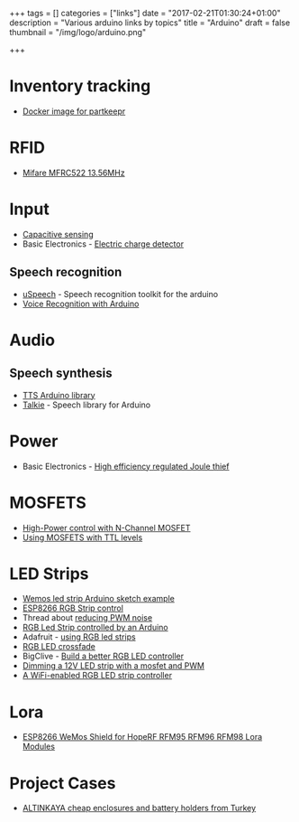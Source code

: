 +++
tags = []
categories = ["links"]
date = "2017-02-21T01:30:24+01:00"
description = "Various arduino links by topics"
title = "Arduino"
draft = false
thumbnail = "/img/logo/arduino.png"

+++

# Inventory tracking
* [Docker image for partkeepr](https://github.com/mhubig/docker-partkeepr)

# RFID
* [Mifare MFRC522 13.56MHz](http://playground.arduino.cc/Learning/MFRC522)

# Input
* [Capacitive sensing](http://playground.arduino.cc//Main/CapacitiveSensor?from=Main.CapSense)
* Basic Electronics - [Electric charge detector](http://amasci.com/emotor/chargdet.html)

## Speech recognition
* [uSpeech](https://github.com/arjo129/uSpeech) - Speech recognition toolkit for the arduino
* [Voice Recognition with Arduino](http://tiriboy.blogspot.ch/2014/08/voice-recognition-with-arduino.html)

# Audio
## Speech synthesis
* [TTS Arduino library](https://github.com/jscrane/TTS)
* [Talkie](https://github.com/going-digital/Talkie) - Speech library for Arduino

# Power
* Basic Electronics - [High efficiency regulated Joule thief](http://www.instructables.com/id/High-efficiency-regulated-Joule-thief/)

# MOSFETS
* [High-Power control with N-Channel MOSFET](http://bildr.org/2012/03/rfp30n06le-arduino/)
* [Using MOSFETS with TTL levels](https://arduinodiy.wordpress.com/2012/05/02/using-mosfets-with-ttl-levels/)

# LED Strips
* [Wemos led strip Arduino sketch example](https://5p.io/building-a-wifi-controlled-led-strip-controller/)
* [ESP8266 RGB Strip control](http://www.esp8266color.com/hardware/)
* Thread about [reducing PWM noise](http://electronics.stackexchange.com/questions/69851/reducing-led-pwm-noise-which-is-the-best-option)
* [RGB Led Strip controlled by an Arduino](http://www.jerome-bernard.com/blog/2013/01/12/rgb-led-strip-controlled-by-an-arduino/)
* Adafruit - [using RGB led strips](https://learn.adafruit.com/rgb-led-strips/usage)
* [RGB LED crossfade](https://www.arduino.cc/en/Tutorial/ColorCrossfader)
* BigClive - [Build a better RGB LED controller](http://www.instructables.com/id/Build-a-better-RGB-LED-controller/)
* [Dimming a 12V LED strip with a mosfet and PWM](http://joost.damad.be/2012/09/dimming-12v-led-strip-with-mosfet-and.html)
* [A WiFi-enabled RGB LED strip controller](https://www.stavros.io/posts/wifi-enabled-rgb-led-strip-controller/)

# Lora
* [ESP8266 WeMos Shield for HopeRF RFM95 RFM96 RFM98 Lora Modules](https://github.com/hallard/WeMos-Lora)

# Project Cases
* [ALTINKAYA cheap enclosures and battery holders from Turkey](http://www.altinkaya.eu/)


